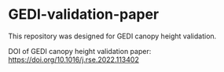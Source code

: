 # GEDI-validation-paper
This repository was designed for GEDI canopy height validation.

DOI of GEDI canopy height validation paper:
https://doi.org/10.1016/j.rse.2022.113402
